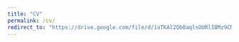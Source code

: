```yaml
---
title: "CV"
permalink: /cv/          
redirect_to: "https://drive.google.com/file/d/1aTKAl2QbBaqlsOURlIBMz9CMCyv9FuI2/view?usp=sharing"
---
```

